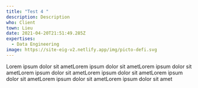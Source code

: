 ```yaml
---
title: "Test 4 "
description: Description
who: Client
town: Lieu
date: 2021-04-20T21:51:49.285Z
expertises:
  - Data Engineering
image: https://site-eig-v2.netlify.app/img/picto-defi.svg
---
```

Lorem ipsum dolor sit ametLorem ipsum dolor sit ametLorem ipsum dolor sit ametLorem ipsum dolor sit ametLorem ipsum dolor sit ametLorem ipsum dolor sit ametLorem ipsum dolor sit ametLorem ipsum dolor sit amet